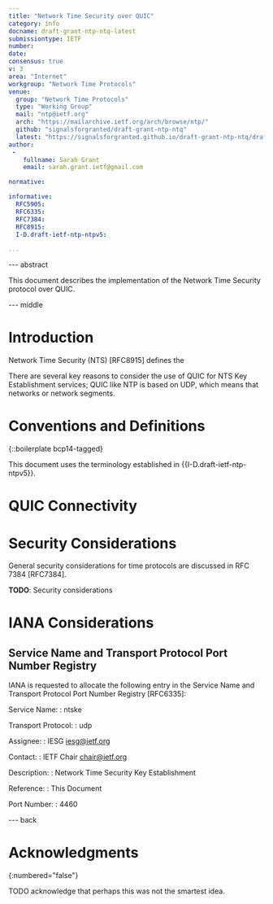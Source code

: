 ```yaml
---
title: "Network Time Security over QUIC"
category: info
docname: draft-grant-ntp-ntq-latest
submissiontype: IETF
number:
date:
consensus: true
v: 3
area: "Internet"
workgroup: "Network Time Protocols"
venue:
  group: "Network Time Protocols"
  type: "Working Group"
  mail: "ntp@ietf.org"
  arch: "https://mailarchive.ietf.org/arch/browse/ntp/"
  github: "signalsforgranted/draft-grant-ntp-ntq"
  latest: "https://signalsforgranted.github.io/draft-grant-ntp-ntq/draft-grant-ntp-ntq.html"
author:
 -
    fullname: Sarah Grant
    email: sarah.grant.ietf@gmail.com

normative:

informative:
  RFC5905:
  RFC6335:
  RFC7384:
  RFC8915:
  I-D.draft-ietf-ntp-ntpv5:

...
```


--- abstract

This document describes the implementation of the Network Time Security protocol over QUIC.

--- middle

# Introduction

Network Time Security (NTS) [RFC8915] defines the

There are several key reasons to consider the use of QUIC for NTS Key Establishment services; QUIC like NTP is based on UDP, which means that networks or network segments.

# Conventions and Definitions

{::boilerplate bcp14-tagged}

This document uses the terminology established in {{I-D.draft-ietf-ntp-ntpv5}}.

# QUIC Connectivity

# Security Considerations

General security considerations for time protocols are discussed in RFC 7384 [RFC7384].

**TODO**: Security considerations

# IANA Considerations

## Service Name and Transport Protocol Port Number Registry

IANA is requested to allocate the following entry in the Service Name and Transport Protocol Port Number Registry [RFC6335]:

  Service Name:
  : ntske

  Transport Protocol:
  : udp

  Assignee:
  : IESG <iesg@ietf.org>

  Contact:
  : IETF Chair <chair@ietf.org>

  Description:
  : Network Time Security Key Establishment

  Reference:
  : This Document

  Port Number:
  : 4460


--- back

# Acknowledgments
{:numbered="false"}

TODO acknowledge that perhaps this was not the smartest idea.
